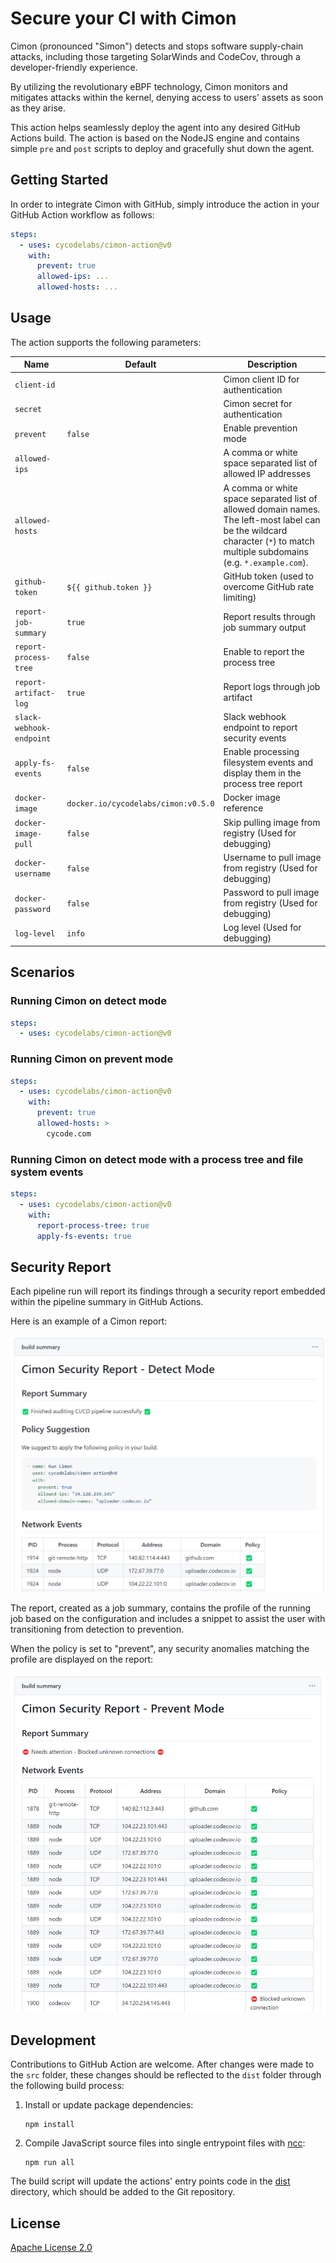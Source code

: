 # Secure your CI with Cimon

Cimon (pronounced "Simon") detects and stops software supply-chain attacks, including those targeting SolarWinds and CodeCov, through a developer-friendly experience.

By utilizing the revolutionary eBPF technology, Cimon monitors and mitigates attacks within the kernel, denying access to users' assets as soon as they arise.

This action helps seamlessly deploy the agent into any desired GitHub Actions build. The action is based on the NodeJS engine and contains simple `pre` and `post` scripts to deploy and gracefully shut down the agent.

## Getting Started

In order to integrate Cimon with GitHub, simply introduce the action in your GitHub Action workflow as follows:

``` yaml
steps:
  - uses: cycodelabs/cimon-action@v0
    with:
      prevent: true
      allowed-ips: ...
      allowed-hosts: ...
```

## Usage

The action supports the following parameters:

| Name                     | Default                             | Description                                                                                                                                                                 |
|--------------------------|-------------------------------------|-----------------------------------------------------------------------------------------------------------------------------------------------------------------------------|
| `client-id`              |                                     | Cimon client ID for authentication                                                                                                                                          |
| `secret`                 |                                     | Cimon secret for authentication                                                                                                                                             |
| `prevent`                | `false`                             | Enable prevention mode                                                                                                                                                      |
| `allowed-ips`            |                                     | A comma or white space separated list of allowed IP addresses                                                                                                               |
| `allowed-hosts`          |                                     | A comma or white space separated list of allowed domain names. The left-most label can be the wildcard character (`*`) to match multiple subdomains (e.g. `*.example.com`). |
| `github-token`           | `${{ github.token }}`               | GitHub token (used to overcome GitHub rate limiting)                                                                                                                        |
| `report-job-summary`     | `true`                              | Report results through job summary output                                                                                                                                   |
| `report-process-tree`    | `false`                             | Enable to report the process tree                                                                                                                                           |
| `report-artifact-log`    | `true`                              | Report logs through job artifact                                                                                                                                            |
| `slack-webhook-endpoint` |                                     | Slack webhook endpoint to report security events                                                                                                                            |
| `apply-fs-events`        | `false`                             | Enable processing filesystem events and display them in the process tree report                                                                                             |
| `docker-image`           | `docker.io/cycodelabs/cimon:v0.5.0` | Docker image reference                                                                                                                                                      |
| `docker-image-pull`      | `false`                             | Skip pulling image from registry (Used for debugging)                                                                                                                       |
| `docker-username`        | `false`                             | Username to pull image from registry (Used for debugging)                                                                                                                   |
| `docker-password`        | `false`                             | Password to pull image from registry (Used for debugging)                                                                                                                   |
| `log-level`              | `info`                              | Log level (Used for debugging)                                                                                                                                              |

## Scenarios

### Running Cimon on detect mode

``` yaml
steps:
  - uses: cycodelabs/cimon-action@v0
```

### Running Cimon on prevent mode

``` yaml
steps:
  - uses: cycodelabs/cimon-action@v0
    with:
      prevent: true
      allowed-hosts: >
        cycode.com
```

### Running Cimon on detect mode with a process tree and file system events

``` yaml
steps:
  - uses: cycodelabs/cimon-action@v0
    with:
      report-process-tree: true
      apply-fs-events: true
```
## Security Report

Each pipeline run will report its findings through a security report embedded within the pipeline summary in GitHub Actions. 

Here is an example of a Cimon report:

![](./pics/detect-report.png)

The report, created as a job summary, contains the profile of the running job based on the configuration and includes a snippet to assist the user with transitioning from detection to prevention.

When the policy is set to "prevent", any security anomalies matching the profile are displayed on the report:

![](./pics/prevent-report.png)

## Development

Contributions to GitHub Action are welcome. After changes were made to the `src` folder, these changes should be reflected to the `dist` folder through the following build process:

1. Install or update package dependencies:
   ```
   npm install
   ```
2. Compile JavaScript source files into single entrypoint files with [ncc]:
   ```
   npm run all
   ```

The build script will update the actions' entry points code in the [dist](dist) directory, which should be added to the Git repository.

[ncc]: https://github.com/vercel/ncc

## License

[Apache License 2.0](./LICENSE.md)